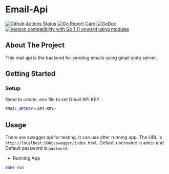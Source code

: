 # Email-Api

[![Github Actions Status](https://github.com/gbrlsnchs/jwt/workflows/Linux,%20macOS%20and%20Windows/badge.svg)](https://github.com/gbrlsnchs/jwt/actions)
[![Go Report Card](https://goreportcard.com/badge/github.com/gbrlsnchs/jwt)](https://goreportcard.com/report/github.com/gbrlsnchs/jwt)
[![GoDoc](https://godoc.org/github.com/gbrlsnchs/jwt?status.svg)](https://pkg.go.dev/github.com/gbrlsnchs/jwt/v3)
[![Version compatibility with Go 1.11 onward using modules](https://img.shields.io/badge/compatible%20with-go1.11+-5272b4.svg)](https://github.com/gbrlsnchs/jwt#installing)

## About The Project

This mail api is the backend for sending emails using gmail smtp server.

## Getting Started

### Setup
Need to create .env file to set Gmail API KEY.

```bash
EMAIL_APIKEY=<API-KEY>
```

<!-- USAGE EXAMPLES -->
## Usage

There are swagger api for testing. It can use after running app. The URL is `http://localhost:8080/swagger/index.html`. Default username is `admin` and Default password is `password`.

* Running App
```bash
make run
```